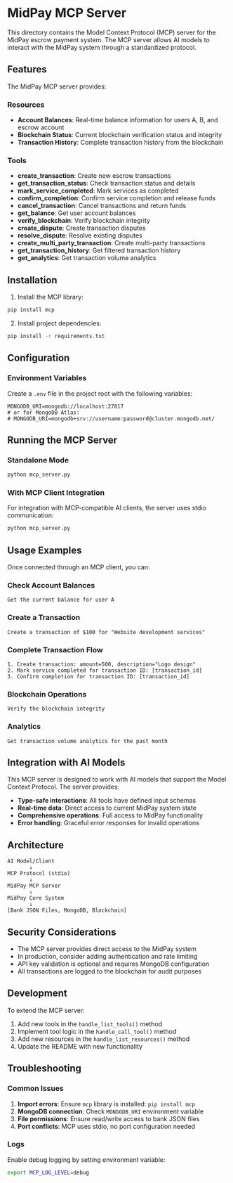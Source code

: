 # MidPay MCP Server

This directory contains the Model Context Protocol (MCP) server for the MidPay escrow payment system. The MCP server allows AI models to interact with the MidPay system through a standardized protocol.

## Features

The MidPay MCP server provides:

### Resources
- **Account Balances**: Real-time balance information for users A, B, and escrow account
- **Blockchain Status**: Current blockchain verification status and integrity
- **Transaction History**: Complete transaction history from the blockchain

### Tools
- **create_transaction**: Create new escrow transactions
- **get_transaction_status**: Check transaction status and details
- **mark_service_completed**: Mark services as completed
- **confirm_completion**: Confirm service completion and release funds
- **cancel_transaction**: Cancel transactions and return funds
- **get_balance**: Get user account balances
- **verify_blockchain**: Verify blockchain integrity
- **create_dispute**: Create transaction disputes
- **resolve_dispute**: Resolve existing disputes
- **create_multi_party_transaction**: Create multi-party transactions
- **get_transaction_history**: Get filtered transaction history
- **get_analytics**: Get transaction volume analytics

## Installation

1. Install the MCP library:
```bash
pip install mcp
```

2. Install project dependencies:
```bash
pip install -r requirements.txt
```

## Configuration

### Environment Variables

Create a `.env` file in the project root with the following variables:

```env
MONGODB_URI=mongodb://localhost:27017
# or for MongoDB Atlas:
# MONGODB_URI=mongodb+srv://username:password@cluster.mongodb.net/
```

## Running the MCP Server

### Standalone Mode
```bash
python mcp_server.py
```

### With MCP Client Integration

For integration with MCP-compatible AI clients, the server uses stdio communication:

```bash
python mcp_server.py
```

## Usage Examples

Once connected through an MCP client, you can:

### Check Account Balances
```
Get the current balance for user A
```

### Create a Transaction
```
Create a transaction of $100 for "Website development services"
```

### Complete Transaction Flow
```
1. Create transaction: amount=500, description="Logo design"
2. Mark service completed for transaction ID: [transaction_id]
3. Confirm completion for transaction ID: [transaction_id]
```

### Blockchain Operations
```
Verify the blockchain integrity
```

### Analytics
```
Get transaction volume analytics for the past month
```

## Integration with AI Models

This MCP server is designed to work with AI models that support the Model Context Protocol. The server provides:

- **Type-safe interactions**: All tools have defined input schemas
- **Real-time data**: Direct access to current MidPay system state
- **Comprehensive operations**: Full access to MidPay functionality
- **Error handling**: Graceful error responses for invalid operations

## Architecture

```
AI Model/Client
       ↓
MCP Protocol (stdio)
       ↓
MidPay MCP Server
       ↓
MidPay Core System
       ↓
[Bank JSON Files, MongoDB, Blockchain]
```

## Security Considerations

- The MCP server provides direct access to the MidPay system
- In production, consider adding authentication and rate limiting
- API key validation is optional and requires MongoDB configuration
- All transactions are logged to the blockchain for audit purposes

## Development

To extend the MCP server:

1. Add new tools in the `handle_list_tools()` method
2. Implement tool logic in the `handle_call_tool()` method
3. Add new resources in the `handle_list_resources()` method
4. Update the README with new functionality

## Troubleshooting

### Common Issues

1. **Import errors**: Ensure `mcp` library is installed: `pip install mcp`
2. **MongoDB connection**: Check `MONGODB_URI` environment variable
3. **File permissions**: Ensure read/write access to bank JSON files
4. **Port conflicts**: MCP uses stdio, no port configuration needed

### Logs

Enable debug logging by setting environment variable:
```bash
export MCP_LOG_LEVEL=debug
```
